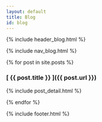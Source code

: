 ```yaml
---
layout: default
title: Blog
id: blog
---
```

{% include header_blog.html %}

{% include nav_blog.html %}

{% for post in site.posts %}
### [ {{ post.title }} ]({{ post.url }})
{% include post_detail.html %}

{% endfor %}

{% include footer.html %}
